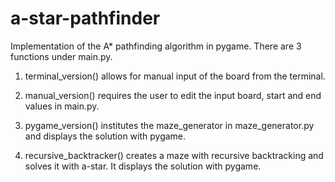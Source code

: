 # a-star-pathfinder
Implementation of the A* pathfinding algorithm in pygame.
There are 3 functions under main.py. 

1. terminal_version() allows for manual input of the board from the terminal.

2. manual_version() requires the user to edit the input board, start and end values in main.py.

3. pygame_version() institutes the maze_generator in maze_generator.py and displays the solution with pygame.

4. recursive_backtracker() creates a maze with recursive backtracking and solves it with a-star. It displays the solution with pygame.